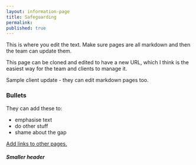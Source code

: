```yaml
---
layout: information-page
title: Safeguarding
permalink:
published: true
---
```


This is where you edit the text. Make sure pages are all markdown and then the team can update them.

This page can be cloned and edited to have a new URL, which I think is the easiest way for the team and clients to manage it.

Sample client update - they can edit markdown pages too.

### Bullets

They can add these to:

* emphasise text
* do other stuff
* shame about the gap

[Add links to other pages.](/about/governors/)

##### Smaller header